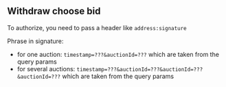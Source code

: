 ## Withdraw choose bid

To authorize, you need to pass a header like `address:signature`

Phrase in signature:

- for one auction: `timestamp=???&auctionId=???` which are taken from the query params
- for several auctions: `timestamp=???&auctionId=???&auctionId=???&auctionId=???` which are taken from the query params

